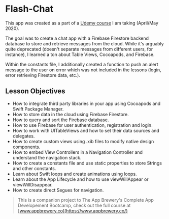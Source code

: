 # Flash-Chat
This app was created as a part of a [Udemy course](https://www.udemy.com/share/101WsWAEMScldUQn8F/) I am taking (April/May 2020). 

The goal was to create a chat app with a Firebase Firestore backend database to store and retrieve messages from the cloud. While it's arguably quite deprecated (doesn't separate messages from different users, for instance), I learned a ton about Table Views, Cocoapods, and Firebase.

Within the constants file, I additionally created a function to push an alert message to the user on error which was not included in the lessons (login, error retrieving Firestore data, etc.).

## Lesson Objectives

* How to integrate third party libraries in your app using Cocoapods and Swift Package Manager.
* How to store data in the cloud using Firebase Firestore.
* How to query and sort the Firebase database.
* How to use Firebase for user authentication, registration and login.
* How to work with UITableViews and how to set their data sources and delegates.
* How to create custom views using .xib files to modify native design components.
* How to embed View Controllers in a Navigation Controller and understand the navigation stack.
* How to create a constants file and use static properties to store Strings and other constants.
* Learn about Swift loops and create animations using loops.
* Learn about the App Lifecycle and how to use viewWillAppear or viewWillDisappear.
* How to create direct Segues for navigation.
>This is a companion project to The App Brewery's Complete App Developement Bootcamp, check out the full course at [www.appbrewery.co](https://www.appbrewery.co/)

